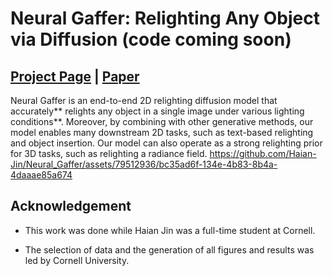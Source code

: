# Neural Gaffer: Relighting Any Object via Diffusion (code coming soon)

## [Project Page](https://neural-gaffer.github.io/) |  [Paper](https://drive.google.com/file/d/1X2Ymf3BC-nT4CW4GvVft1g7OrRd0f0rV/view?usp=drive_link)
Neural Gaffer is an end-to-end 2D relighting diffusion model that accurately** relights any object in a single image under various lighting conditions**.
Moreover, by combining with other generative methods, our model enables many downstream 2D tasks, such as text-based relighting and object insertion. Our model can also operate as a strong relighting prior for 3D tasks, such as relighting a radiance field.
https://github.com/Haian-Jin/Neural_Gaffer/assets/79512936/bc35ad6f-134e-4b83-8b4a-4daaae85a674



## Acknowledgement

* This work was done while Haian Jin was a full-time student at Cornell.


* The selection of data and the generation of all figures and results was led by Cornell University.


